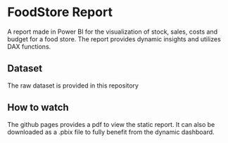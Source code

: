 # FoodStore Report

A report made in Power BI for the visualization of stock, sales, costs and budget for a food store. The report provides dynamic insights and utilizes DAX functions.

## Dataset
The raw dataset is provided in this repository

## How to watch

The github pages provides a pdf to view the static report. It can also be downloaded as a .pbix file to fully benefit from the dynamic dashboard.

